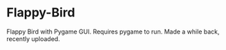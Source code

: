 # Flappy-Bird
Flappy Bird with Pygame GUI.
Requires pygame to run. Made a while back, recently uploaded. 
